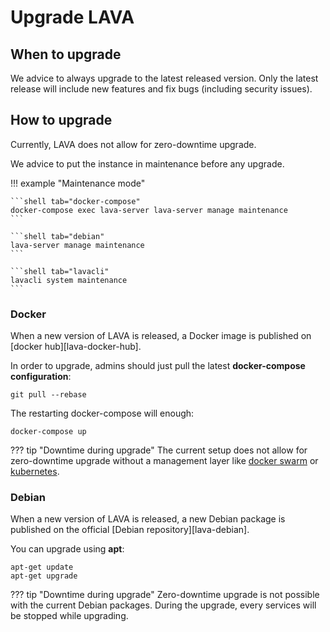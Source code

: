 # Upgrade LAVA

## When to upgrade

We advice to always upgrade to the latest released version. Only the latest
release will include new features and fix bugs (including security issues).

## How to upgrade

Currently, LAVA does not allow for zero-downtime upgrade.

We advice to put the instance in maintenance before any upgrade.

!!! example "Maintenance mode"

    ```shell tab="docker-compose"
    docker-compose exec lava-server lava-server manage maintenance
    ```

    ```shell tab="debian"
    lava-server manage maintenance
    ```

    ```shell tab="lavacli"
    lavacli system maintenance
    ```


### Docker

When a new version of LAVA is released, a Docker image is published on [docker
hub][lava-docker-hub].

In order to upgrade, admins should just pull the latest **docker-compose
configuration**:

```shell
git pull --rebase
```

The restarting docker-compose will enough:

```shell
docker-compose up
```

??? tip "Downtime during upgrade"
    The current setup does not allow for zero-downtime upgrade without a
    management layer like [docker swarm](https://docs.docker.com/engine/swarm/)
    or [kubernetes](https://kubernetes.io/).

### Debian

When a new version of LAVA is released, a new Debian package is published on
the official [Debian repository][lava-debian].

You can upgrade using **apt**:

```shell
apt-get update
apt-get upgrade
```

??? tip "Downtime during upgrade"
    Zero-downtime upgrade is not possible with the current Debian packages.
    During the upgrade, every services will be stopped while upgrading.
